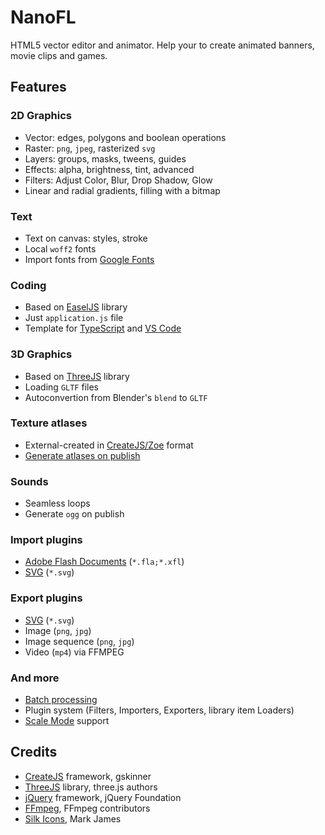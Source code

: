 # NanoFL

HTML5 vector editor and animator. Help your to create animated banners, movie clips and games.


## Features

### 2D Graphics
* Vector: edges, polygons and boolean operations
* Raster: `png`, `jpeg`, rasterized `svg`
* Layers: groups, masks, tweens, guides
* Effects: alpha, brightness, tint, advanced
* Filters: Adjust Color, Blur, Drop Shadow, Glow
* Linear and radial gradients, filling with a bitmap

### Text
* Text on canvas: styles, stroke
* Local `woff2` fonts
* Import fonts from [Google Fonts](https://fonts.google.com/)
 
### Coding
* Based on [EaselJS](https://createjs.com/easeljs) library
* Just `application.js` file
* Template for [TypeScript](https://www.typescriptlang.org/) and [VS Code](https://code.visualstudio.com/)

### 3D Graphics
* Based on [ThreeJS](https://threejs.org/) library
* Loading `GLTF` files
* Autoconvertion from Blender's `blend` to `GLTF`

### Texture atlases
* External-created in [CreateJS/Zoe](http://www.createjs.com/zoe) format
* [Generate atlases on publish](/doc/generate_texture_atlases/)

### Sounds
* Seamless loops
* Generate `ogg` on publish

### Import plugins
* [Adobe Flash Documents](/doc/flash/) (`*.fla;*.xfl`)
* [SVG](/doc/svg/) (`*.svg`)

### Export plugins
* [SVG](/doc/svg/) (`*.svg`)
* Image (`png`, `jpg`)
* Image sequence (`png`, `jpg`)
* Video (`mp4`) via FFMPEG

### And more
* [Batch processing](/docs/command_line/)
* Plugin system (Filters, Importers, Exporters, library item Loaders)
* [Scale Mode](/docs/scaleMode/) support

## Credits
* [CreateJS](http://www.createjs.com/) framework, gskinner
* [ThreeJS](https://threejs.org/) library, three.js authors
* [jQuery](http://jquery.com/) framework, jQuery Foundation
* [FFmpeg](https://ffmpeg.org/), FFmpeg contributors
* [Silk Icons](http://www.famfamfam.com/lab/icons/silk/), Mark James
